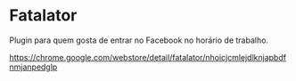 Fatalator
===========

Plugin para quem gosta de entrar no Facebook no horário de trabalho.

https://chrome.google.com/webstore/detail/fatalator/nhoicjcmlejdlknjapbdfnmjanpedglp
